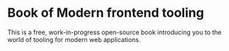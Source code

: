 # Book of Modern frontend tooling

This is a free, work-in-progress open-source book introducing you to the world of tooling for modern web applications.
